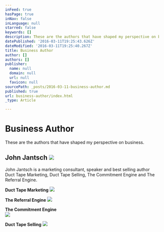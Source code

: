 ```yaml
---
inFeed: true
hasPage: true
inNav: false
inLanguage: null
starred: false
keywords: []
description: These are the authors that have shaped my perspective on business.
datePublished: '2016-03-11T19:25:43.626Z'
dateModified: '2016-03-11T19:25:40.267Z'
title: Business Author
author: []
authors: []
publisher:
  name: null
  domain: null
  url: null
  favicon: null
sourcePath: _posts/2016-03-11-business-author.md
published: true
url: business-author/index.html
_type: Article

---
```

# Business Author

These are the authors that have shaped my perspective on business.

## John Jantsch ![](https://the-grid-user-content.s3-us-west-2.amazonaws.com/bd6a596b-34ff-4b57-ba80-ea6311242a4f.jpg)

John Jantsch is a marketing consultant, speaker and best selling author Duct Tape Marketing, Duct Tape Selling, The Commitment Engine and The Referral Engine.

**Duct Tape Marketing**
![](https://the-grid-user-content.s3-us-west-2.amazonaws.com/567e074a-6ac6-4ad1-9075-4eadcfa36225.jpg)

**The Referral Engine**
![](https://the-grid-user-content.s3-us-west-2.amazonaws.com/4d13a5ed-6fd7-4d0c-b351-6d9cf5c4e83a.jpg)

**The Commitment Engine**   
![](https://the-grid-user-content.s3-us-west-2.amazonaws.com/dad0fab1-f679-495f-b380-4c5f7715f8d2.jpg)

**Duct Tape Selling**
![](https://the-grid-user-content.s3-us-west-2.amazonaws.com/369a7d4a-8584-4b8e-842f-c09b93b2d16b.jpg)
